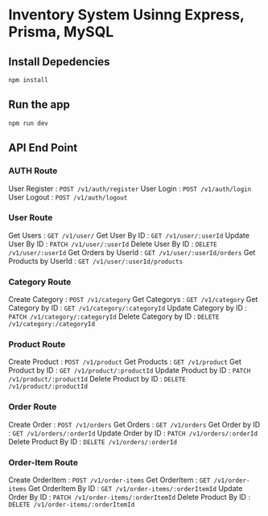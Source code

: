 # Inventory System Usinng Express, Prisma, MySQL

## Install Depedencies

    npm install

## Run the app

    npm run dev

## API End Point

### AUTH Route

User Register : `POST /v1/auth/register`
User Login : `POST /v1/auth/login`
User Logout : `POST /v1/auth/logout`

### User Route

Get Users                    : `GET /v1/user/`
Get User By ID               : `GET /v1/user/:userId`
Update User By ID            : `PATCH /v1/user/:userId`
Delete User By ID            : `DELETE /v1/user/:userId`
Get Orders by UserId          : `GET /v1/user/:userId/orders`
Get Products by UserId        : `GET /v1/user/:userId/products`

### Category Route

Create Category              : `POST /v1/category`
Get Categorys                : `GET /v1/category`
Get Category by ID           : `GET /v1/category/:categoryId`
Update Category by ID        : `PATCH /v1/category/:categoryId`
Delete Category by ID        : `DELETE /v1/category:/categoryId`

### Product Route

Create Product                : `POST /v1/product`
Get Products                  : `GET /v1/product`
Get Product by ID             : `GET /v1/product/:productId`
Update Product by ID          : `PATCH /v1/product/:productId`
Delete Product by ID          : `DELETE /v1/product/:productId`

### Order Route

Create Order                  : `POST /v1/orders`
Get Orders                    : `GET /v1/orders`
Get Order by ID               : `GET /v1/orders/:orderId`
Update Order by ID            : `PATCH /v1/orders/:orderId`
Delete Product By ID          : `DELETE /v1/orders/:orderId`

### Order-Item Route

Create OrderItem              : `POST /v1/order-items`
Get OrderItem                 : `GET /v1/order-items`
Get OrderItem By ID           : `GET /v1/order-items/:orderItemId`
Update Order By ID            : `PATCH /v1/order-items/:orderItemId`
Delete Product By ID          : `DELETE /v1/order-items/:orderItemId`


